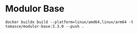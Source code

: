 # Modulor Base

```
docker buildx build --platform=linux/amd64,linux/arm64 -t tomasce/modulor-base:3.3.0 --push .
```
